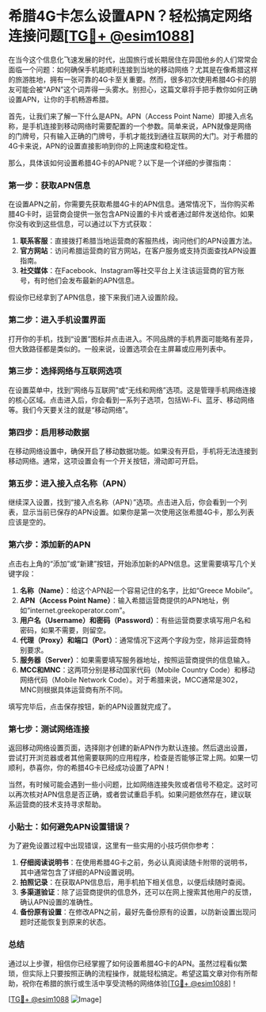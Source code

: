 # 希腊4G卡怎么设置APN？轻松搞定网络连接问题[[TG💪+ @esim1088](https://t.me/s/esim1088)]

在当今这个信息化飞速发展的时代，出国旅行或长期居住在异国他乡的人们常常会面临一个问题：如何确保手机能顺利连接到当地的移动网络？尤其是在像希腊这样的旅游胜地，拥有一张可靠的4G卡至关重要。然而，很多初次使用希腊4G卡的朋友可能会被“APN”这个词弄得一头雾水。别担心，这篇文章将手把手教你如何正确设置APN，让你的手机畅游希腊。

首先，让我们来了解一下什么是APN。APN（Access Point Name）即接入点名称，是手机连接到移动网络时需要配置的一个参数。简单来说，APN就像是网络的门牌号，只有输入正确的门牌号，手机才能找到通往互联网的大门。对于希腊的4G卡来说，APN的设置直接影响到你的上网速度和稳定性。

那么，具体该如何设置希腊4G卡的APN呢？以下是一个详细的步骤指南：

### 第一步：获取APN信息

在设置APN之前，你需要先获取希腊4G卡的APN信息。通常情况下，当你购买希腊4G卡时，运营商会提供一张包含APN设置的卡片或者通过邮件发送给你。如果你没有收到这些信息，可以通过以下方式获取：

1. **联系客服**：直接拨打希腊当地运营商的客服热线，询问他们的APN设置方法。
2. **官方网站**：访问希腊运营商的官方网站，在客户服务或支持页面查找APN设置指南。
3. **社交媒体**：在Facebook、Instagram等社交平台上关注该运营商的官方账号，有时他们会发布最新的APN信息。

假设你已经拿到了APN信息，接下来我们进入设置阶段。

### 第二步：进入手机设置界面

打开你的手机，找到“设置”图标并点击进入。不同品牌的手机界面可能略有差异，但大致路径都是类似的。一般来说，设置选项会在主屏幕或应用列表中。

### 第三步：选择网络与互联网选项

在设置菜单中，找到“网络与互联网”或“无线和网络”选项。这是管理手机网络连接的核心区域。点击进入后，你会看到一系列子选项，包括Wi-Fi、蓝牙、移动网络等。我们今天要关注的就是“移动网络”。

### 第四步：启用移动数据

在移动网络设置中，确保开启了移动数据功能。如果没有开启，手机将无法连接到移动网络。通常，这项设置会有一个开关按钮，滑动即可开启。

### 第五步：进入接入点名称（APN）

继续深入设置，找到“接入点名称（APN）”选项。点击进入后，你会看到一个列表，显示当前已保存的APN设置。如果你是第一次使用这张希腊4G卡，那么列表应该是空的。

### 第六步：添加新的APN

点击右上角的“添加”或“新建”按钮，开始添加新的APN信息。这里需要填写几个关键字段：

1. **名称（Name）**：给这个APN起一个容易记住的名字，比如“Greece Mobile”。
2. **APN（Access Point Name）**：输入希腊运营商提供的APN地址，例如“internet.greekoperator.com”。
3. **用户名（Username）和密码（Password）**：有些运营商要求填写用户名和密码，如果不需要，则留空。
4. **代理（Proxy）和端口（Port）**：通常情况下这两个字段为空，除非运营商特别要求。
5. **服务器（Server）**：如果需要填写服务器地址，按照运营商提供的信息输入。
6. **MCC和MNC**：这两项分别是移动国家代码（Mobile Country Code）和移动网络代码（Mobile Network Code）。对于希腊来说，MCC通常是302，MNC则根据具体运营商有所不同。

填写完毕后，点击保存按钮，新的APN设置就完成了。

### 第七步：测试网络连接

返回移动网络设置页面，选择刚才创建的新APN作为默认连接。然后退出设置，尝试打开浏览器或者其他需要联网的应用程序，检查是否能够正常上网。如果一切顺利，恭喜你，你的希腊4G卡已经成功设置了APN！

当然，有时候可能会遇到一些小问题，比如网络连接失败或者信号不稳定。这时可以再次核对APN信息是否正确，或者尝试重启手机。如果问题依然存在，建议联系运营商的技术支持寻求帮助。

### 小贴士：如何避免APN设置错误？

为了避免设置过程中出现错误，这里有一些实用的小技巧供你参考：

1. **仔细阅读说明书**：在使用希腊4G卡之前，务必认真阅读随卡附带的说明书，其中通常包含了详细的APN设置说明。
2. **拍照记录**：在获取APN信息后，用手机拍下相关信息，以便后续随时查阅。
3. **多渠道验证**：除了运营商提供的信息外，还可以在网上搜索其他用户的反馈，确认APN设置的准确性。
4. **备份原有设置**：在修改APN之前，最好先备份原有的设置，以防新设置出现问题时还能恢复到原来的状态。

### 总结

通过以上步骤，相信你已经掌握了如何设置希腊4G卡的APN。虽然过程看似繁琐，但实际上只要按照正确的流程操作，就能轻松搞定。希望这篇文章对你有所帮助，祝你在希腊的旅行或生活中享受流畅的网络体验[[TG💪+ @esim1088](https://t.me/s/esim1088)]！

[[TG💪+ @esim1088](https://t.me/s/esim1088) ![Image](https://i.postimg.cc/4NQfJmqS/Snipaste-2025-05-13-00-14-12.png)]